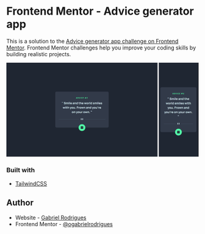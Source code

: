 # Frontend Mentor - Advice generator app

This is a solution to the [Advice generator app challenge on Frontend Mentor](https://www.frontendmentor.io/challenges/advice-generator-app-QdUG-13db). Frontend Mentor challenges help you improve your coding skills by building realistic projects.

![](./images/screenshot.png)

### Built with

- [TailwindCSS](https://tailwindcss.com/)

## Author

- Website - [Gabriel Rodrigues](https://ogabrielrodrigues.vercel.app/)
- Frontend Mentor - [@ogabrielrodrigues](https://www.frontendmentor.io/profile/ogabrielrodrigues)


